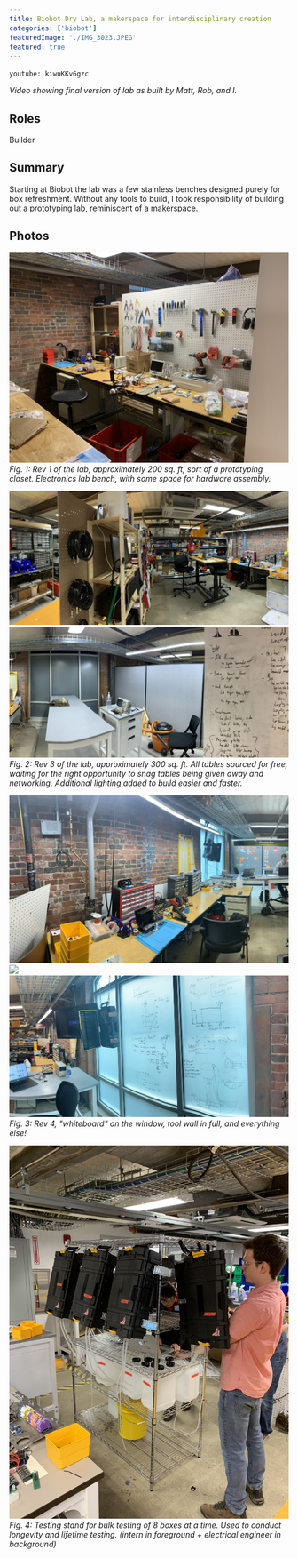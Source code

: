 ```yaml
---
title: Biobot Dry Lab, a makerspace for interdisciplinary creation
categories: ['biobot']
featuredImage: './IMG_3023.JPEG'
featured: true
---
```

`youtube: kiwuKKv6gzc`

*Video showing final version of lab as built by Matt, Rob, and I.*

## Roles
Builder

## Summary

Starting at Biobot the lab was a few stainless benches designed purely for box refreshment. Without any tools to build, I took responsibility of building out a prototyping lab, reminiscent of a makerspace.

## Photos
![](IMG_0661.JPEG)
*Fig. 1: Rev 1 of the lab, approximately 200 sq. ft, sort of a prototyping closet. Electronics lab bench, with some space for hardware assembly.*

![](IMG_2524_1.jpeg)
![](IMG_2524_2.jpeg)
*Fig. 2: Rev 3 of the lab, approximately 300 sq. ft. All tables sourced for free, waiting for the right opportunity to snag tables being given away and networking. Additional lighting added to build easier and faster.*

![](IMG_3023_1.JPEG)
![](IMG_3023_2.JPEG)
![](IMG_3024_1.JPEG)
*Fig. 3: Rev 4, "whiteboard" on the window, tool wall in full, and everything else!*

![](IMG_2613.JPEG)
*Fig. 4: Testing stand for bulk testing of 8 boxes at a time. Used to conduct longevity and lifetime testing. (intern in foreground + electrical engineer in background)*
